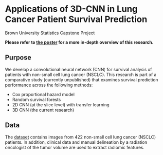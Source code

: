 # Applications of 3D-CNN in Lung Cancer Patient Survival Prediction
Brown University Statistics Capstone Project 

**Please refer to [the poster](https://github.com/damoon843/nsclc-lung-cancer-survival-prediction/blob/main/stats_capstone.pdf) for a more in-depth overview of this research.**

## Purpose
We develop a convolutional neural network (CNN) for survival analysis of patients with non-small cell lung cancer (NSCLC). This research is part of a comparative study (currently unpublished) that examines survival prediction performance across the following methods:
- Cox proportional hazard model 
- Random survival forests
- 2D CNN (at the slice level) with transfer learning
- 3D CNN (the current research)

## Data 
The [dataset](https://wiki.cancerimagingarchive.net/display/Public/NSCLC-Radiomics) contains images from 422 non-small cell lung cancer (NSCLC) patients. In addition, clinical data and manual delineation by a radiation oncologist of the tumor volume are used to extract radiomic features.

